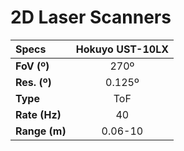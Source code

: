 # 2D Laser Scanners

| Specs            | Hokuyo UST-10LX |
| :--------------- | :-------------: |
| **FoV (º)**      | 270º            |
| **Res. (º)**     | 0.125º          |
| **Type**         | ToF             |
| **Rate (Hz)**    | 40              |
| **Range (m)**    | 0.06-10         |